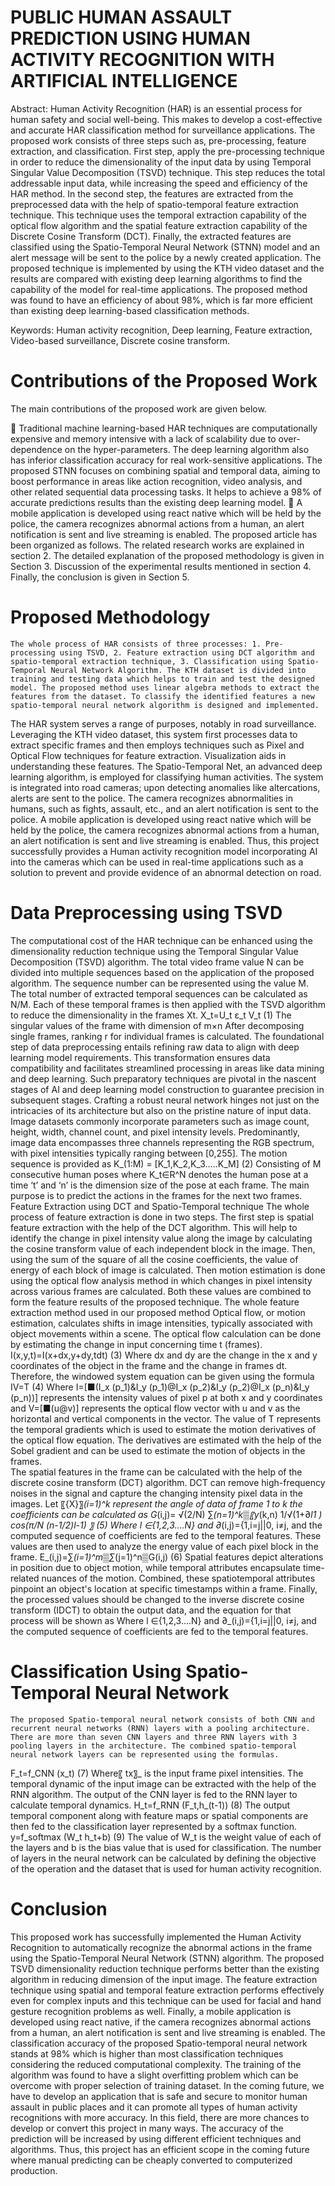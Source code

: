 # PUBLIC HUMAN ASSAULT PREDICTION USING HUMAN ACTIVITY RECOGNITION WITH ARTIFICIAL INTELLIGENCE
Abstract: Human Activity Recognition (HAR) is an essential process for human safety and social well-being. This makes to develop a cost-effective and accurate HAR classification method for surveillance applications. The proposed work consists of three steps such as, pre-processing, feature extraction, and classification. First step, apply the pre-processing technique in order to reduce the dimensionality of the input data by using Temporal Singular Value Decomposition (TSVD) technique. This step reduces the total addressable input data, while increasing the speed and efficiency of the HAR method. In the second step, the features are extracted from the preprocessed data with the help of spatio-temporal feature extraction technique. This technique uses the temporal extraction capability of the optical flow algorithm and the spatial feature extraction capability of the Discrete Cosine Transform (DCT). Finally, the extracted features are classified using the Spatio-Temporal Neural Network (STNN) model and an alert message will be sent to the police by a newly created application. The proposed technique is implemented by using the KTH video dataset and the results are compared with existing deep learning algorithms to find the capability of the model for real-time applications. The proposed method was found to have an efficiency of about 98%, which is far more efficient than existing deep learning-based classification methods.  

Keywords: Human activity recognition, Deep learning, Feature extraction, Video-based surveillance, Discrete cosine transform. 

# Contributions of the Proposed Work
The main contributions of the proposed work are given below.

	Traditional machine learning-based HAR techniques are computationally expensive and memory intensive with a lack of scalability due to over-dependence on the hyper-parameters. The deep learning algorithm also has inferior classification accuracy for real work-sensitive applications. The proposed STNN focuses on combining spatial and temporal data, aiming to boost performance in areas like action recognition, video analysis, and other related sequential data processing tasks. It helps to achieve a 98% of accurate predictions results than the existing deep learning model.
	A mobile application is developed using react native which will be held by the police, the camera recognizes abnormal actions from a human, an alert notification is sent and live streaming is enabled.
The proposed article has been organized as follows. The related research works are explained in section 2. The detailed explanation of the proposed methodology is given in Section 3. Discussion of the experimental results mentioned in section 4. Finally, the conclusion is given in Section 5.
# Proposed Methodology
	The whole process of HAR consists of three processes: 1. Pre-processing using TSVD, 2. Feature extraction using DCT algorithm and spatio-temporal extraction technique, 3. Classification using Spatio-Temporal Neural Network Algorithm. The KTH dataset is divided into training and testing data which helps to train and test the designed model. The proposed method uses linear algebra methods to extract the features from the dataset. To classify the identified features a new spatio-temporal neural network algorithm is designed and implemented.  
The HAR system serves a range of purposes, notably in road surveillance. Leveraging the KTH video dataset, this system first processes data to extract specific frames and then employs techniques such as Pixel and Optical Flow techniques for feature extraction. Visualization aids in understanding these features. The Spatio-Temporal Net, an advanced deep learning algorithm, is employed for classifying human activities. The system is integrated into road cameras; upon detecting anomalies like altercations, alerts are sent to the police. 
The camera recognizes abnormalities in humans, such as fights, assault, etc., and an alert notification is sent to the police. A mobile application is developed using react native which will be held by the police, the camera recognizes abnormal actions from a human, an alert notification is sent and live streaming is enabled. Thus, this project successfully provides a Human activity recognition model incorporating AI into the cameras which can be used in real-time applications such as a solution to prevent and provide evidence of an abnormal detection on road.

# Data Preprocessing using TSVD
The computational cost of the HAR technique can be enhanced using the dimensionality reduction technique using the Temporal Singular Value Decomposition (TSVD) algorithm. The total video frame value N can be divided into multiple sequences based on the application of the proposed algorithm. The sequence number can be represented using the value M. The total number of extracted temporal sequences can be calculated as N/M. Each of these temporal frames is then applied with the TSVD algorithm to reduce the dimensionality in the frames Xt. 
X_t=U_t ε_t V_t   (1)
The singular values of the frame with dimension of m×n 
After decomposing single frames, ranking r for individual frames is calculated. 
The foundational step of data preprocessing entails refining raw data to align with deep learning model requirements. This transformation ensures data compatibility and facilitates streamlined processing in areas like data mining and deep learning. Such preparatory techniques are pivotal in the nascent stages of AI and deep learning model construction to guarantee precision in subsequent stages. Crafting a robust neural network hinges not just on the intricacies of its architecture but also on the pristine nature of input data. Image datasets commonly incorporate parameters such as image count, height, width, channel count, and pixel intensity levels. Predominantly, image data encompasses three channels representing the RGB spectrum, with pixel intensities typically ranging between [0,255]. The motion sequence is provided as
K_(1:M)  = [K_1,K_2,K_3…..K_M]	(2)
Consisting of M consecutive human poses where K_t∈R^N denotes the human pose at a time ‘t’ and ‘n’ is the dimension size of the pose at each frame. The main purpose is to predict the actions in the frames for the next two frames.
Feature Extraction using DCT and Spatio-Temporal technique
The whole process of feature extraction is done in two steps. The first step is spatial feature extraction with the help of the DCT algorithm. This will help to identify the change in pixel intensity value along the image by calculating the cosine transform value of each independent block in the image. Then, using the sum of the square of all the cosine coefficients, the value of energy of each block of image is calculated. Then motion estimation is done using the optical flow analysis method in which changes in pixel intensity across various frames are calculated. Both these values are combined to form the feature results of the proposed technique. The whole feature extraction method used in our proposed method 
Optical flow, or motion estimation, calculates shifts in image intensities, typically associated with object movements within a scene. The optical flow calculation can be done by estimating the change in input concerning time t (frames). 
I(x,y,t)=I(x+dx,y+dy,tdt)     (3)
Where dx and dy are the change in the x and y coordinates of the object in the frame and the change in frames dt. Therefore, the windowed system equation can be given using the formula
IV=T    (4)
Where I=[■(I_x (p_1)&I_y (p_1)@I_x (p_2)&I_y (p_2)@I_x (p_n)&I_y (p_n))] represents the intensity values of pixel p at both x and y coordinates and V=[■(u@v)] represents the optical flow vector with u and v as the horizontal and vertical components in the vector. The value of T represents the temporal gradients which is used to estimate the motion derivatives of the optical flow equation. The derivatives are estimated with the help of the Sobel gradient and can be used to estimate the motion of objects in the frames. 	
The spatial features in the frame can be calculated with the help of the discrete cosine transform (DCT) algorithm. DCT can remove high-frequency noises in the signal and capture the changing intensity pixel data in the images. 
Let 〖{X}〗_(i=1)^k  represent the angle of data of frame 1 to k the coefficients can be calculated as
G_(i,j)= √(2/N) ∑_(n=1)^k▒〖y_(k,n)  1/√(1+∂_l1 ) cos⁡(π/N (n-1/2)l-1) 〗   (5)
Where l ∈{1,2,3….N} and ∂_(i,j)={1,i=j||0, i≠j, and the computed sequence of coefficients are fed to the temporal features. These values are then used to analyze the energy value of each pixel block in the frame. 
E_(i,j)=∑_(i=1)^m▒∑_(j=1)^n▒G(i,j)      (6)
Spatial features depict alterations in position due to object motion, while temporal attributes encapsulate time-related nuances of the motion. Combined, these spatiotemporal attributes pinpoint an object's location at specific timestamps within a frame. Finally, the processed values should be changed to the inverse discrete cosine transform (IDCT) to obtain the output data, and the equation for that process will be shown as
Where l ∈{1,2,3….N} and ∂_(i,j)={1,i=j||0, i≠j, and the computed sequence of coefficients are fed to the temporal features.

# Classification Using Spatio-Temporal Neural Network
	The proposed Spatio-temporal neural network consists of both CNN and recurrent neural networks (RNN) layers with a pooling architecture. There are more than seven CNN layers and three RNN layers with 3 pooling layers in the architecture. The combined spatio-temporal neural network layers can be represented using the formulas.
F_t=f_CNN (x_t)   (7)
Where〖 tx〗_ is the input frame pixel intensities. The temporal dynamic of the input image can be extracted with the help of the RNN algorithm. The output of the CNN layer is fed to the RNN layer to calculate temporal dynamics. 
H_t=f_RNN (F_t,h_(t-1))  (8)
The output temporal component along with feature maps or spatial components are then fed to the classification layer represented by a softmax function. 
y=f_softmax (W_t h_t+b)  (9)
	The value of W_t is the weight value of each of the layers and b is the bias value that is used for classification. The number of layers in the neural network can be calculated by defining the objective of the operation and the dataset that is used for human activity recognition. 

# Conclusion
This proposed work has successfully implemented the Human Activity Recognition to automatically recognize the abnormal actions in the frame using the Spatio-Temporal Neural Network (STNN) algorithm. The proposed TSVD dimensionality reduction technique performs better than the existing algorithm in reducing dimension of the input image. The feature extraction technique using spatial and temporal feature extraction performs effectively even for complex inputs and this technique can be used for facial and hand gesture recognition problems as well. Finally, a mobile application is developed using react native, if the camera recognizes abnormal actions from a human, an alert notification is sent and live streaming is enabled. The classification accuracy of the proposed Spatio-temporal neural network stands at 98% which is higher than most classification techniques considering the reduced computational complexity. The training of the algorithm was found to have a slight overfitting problem which can be overcome with proper selection of training dataset. 
In the coming future, we have to develop an application that is safe and secure to monitor human assault in public places and it can promote all types of human activity recognitions with more accuracy. In this field, there are more chances to develop or convert this project in many ways. The accuracy of the prediction will be increased by using different efficient techniques and algorithms. Thus, this project has an efficient scope in the coming future where manual predicting can be cheaply converted to computerized production.
